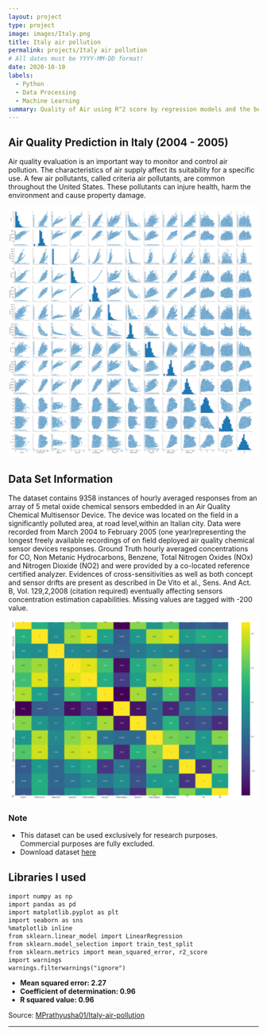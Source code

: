 ```yaml
---
layout: project
type: project
image: images/Italy.png
title: Italy air pollution
permalink: projects/Italy air pollution
# All dates must be YYYY-MM-DD format!
date: 2020-10-10
labels:
  - Python
  - Data Processing
  - Machine Learning
summary: Quality of Air using R^2 score by regression models and the best model is selected to evaluate the Air Quality in Italy.
---
```

## Air Quality Prediction in Italy (2004 - 2005)
Air quality evaluation is an important way to monitor and control air pollution. The characteristics of air supply affect its suitability for a specific use. A few air pollutants, called criteria air pollutants, are common throughout the United States. These pollutants can injure health, harm the environment and cause property damage.

<div class="ui large rounded images">
  <img class="ui image" src="../images/Italy1.png">
  
</div>

## Data Set Information

The dataset contains 9358 instances of hourly averaged responses from an array of 5 metal oxide chemical sensors embedded in an Air Quality Chemical Multisensor Device. The device was located on the field in a significantly polluted area, at road level,within an Italian city. Data were recorded from March 2004 to February 2005 (one year)representing the longest freely available recordings of on field deployed air quality chemical sensor devices responses. Ground Truth hourly averaged concentrations for CO, Non Metanic Hydrocarbons, Benzene, Total Nitrogen Oxides (NOx) and Nitrogen Dioxide (NO2) and were provided by a co-located reference certified analyzer. Evidences of cross-sensitivities as well as both concept and sensor drifts are present as described in De Vito et al., Sens. And Act. B, Vol. 129,2,2008 (citation required) eventually affecting sensors concentration estimation capabilities. Missing values are tagged with -200 value.


<div class="ui large rounded images">
  <img class="ui image" src="../images/Italy2.png">
  
</div>

### Note
* This dataset can be used exclusively for research purposes. Commercial purposes are fully excluded.
* Download dataset [here](https://archive.ics.uci.edu/ml/machine-learning-databases/00360/AirQualityUCI.zip)
 
## Libraries I used 
```
import numpy as np 
import pandas as pd
import matplotlib.pyplot as plt
import seaborn as sns
%matplotlib inline
from sklearn.linear_model import LinearRegression
from sklearn.model_selection import train_test_split
from sklearn.metrics import mean_squared_error, r2_score
import warnings
warnings.filterwarnings("ignore")

```
* **Mean squared error: 2.27**
* **Coefficient of determination: 0.96**
* **R squared value: 0.96**



Source: <a href="https://github.com/MPrathyusha01/Italy-air-pollution"><i class="large github icon "></i>MPrathyusha01/Italy-air-pollution</a>



**********
